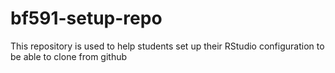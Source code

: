 # bf591-setup-repo
This repository is used to help students set up their RStudio configuration to be able to clone from github
